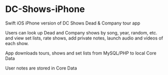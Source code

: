 # DC-Shows-iPhone
Swift iOS iPhone version of DC Shows Dead &amp; Company tour app

Users can look up Dead and Company shows by song, year, random, etc. and view set lists, rate shows, add private notes, launch audio and videos of each show. 

App downloads tours, shows and set lists from MySQL/PHP to local Core Data

User notes are stored in Core Data
